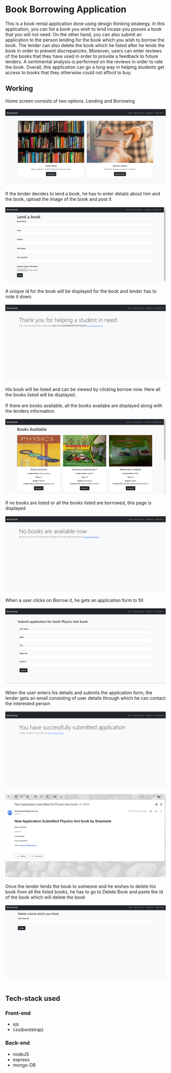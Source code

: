 # Book Borrowing Application
This is a book rental application done using design thinking stratergy. In this application, you can list a book you wish to lend incase you posses a book that you will not need. On the other hand, you can also submit an application to the person lending for the book which you wish to borrow the book. The lender can also delete the book which he listed after he lends the book in order to prevent discrepancies. Moreover, users can enter reviews of the books that they have used in order to provide a feedback to future lenders. A sentimental analysis is performed on the reviews in order to rate the book. Overall, this application can go a long way in helping students get access to books that they otherwise could not afford to buy.

## Working
Home screen consists of two options. Lending and Borrowing
<br />
<br />
![](https://github.com/Suhasshenoy/book-rental-website/blob/main/images/home.png)
<br />
<br />
If the lender decides to lend a book, he has to enter details about him and the book, upload the image of the book and post it
<br />
<br />
![](https://github.com/Suhasshenoy/book-rental-website/blob/main/images/lendingForm.png)
<br />
<br />
A unique id for the book will be displayed for the book and lender has to note it down.
<br />
<br />
![](https://github.com/Suhasshenoy/book-rental-website/blob/main/images/lendingSuccess.png)
<br />
<br />
His book will be listed and can be viewed by clicking borrow now. Here all the books listed will be displayed.
<br />
<br />
If there are books available, all the books availabe are displayed along with the lenders information.
<br />
<br />
![](https://github.com/Suhasshenoy/book-rental-website/blob/main/images/booksAvailable.png)
<br />
<br />
If no books are listed or all the books listed are borrowed, this page is displayed
<br />
<br />
![](https://github.com/Suhasshenoy/book-rental-website/blob/main/images/noBooks.png)
<br />
<br />
When a user clicks on Borrow it, he gets an application form to fill
<br />
<br />
![](https://github.com/Suhasshenoy/book-rental-website/blob/main/images/bookApplication.png)
<br />
<br />
When the user enters his details and submits the application form, the lender gets an email consisting of user details through which he can contact the interested
person
<br />
<br />
![](https://github.com/Suhasshenoy/book-rental-website/blob/main/images/applicationSuccess.png)
<br />
<br />
![](https://github.com/Suhasshenoy/book-rental-website/blob/main/images/email.png)
<br />
<br />
Once the lender lends the book to someone and he wishes to delete his book from all the listed books, he has to go to Delete Book and paste the id of the book
which will delete the book
<br />
<br />
![](https://github.com/Suhasshenoy/book-rental-website/blob/main/images/deleteBook.png)
<br />
<br />

## Tech-stack used
### Front-end
* ejs
* css(bootstrap)

### Back-end
* nodeJS
* express
* mongo-DB



